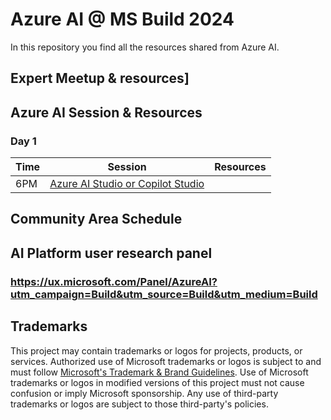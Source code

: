# Azure AI @ MS Build 2024

In this repository you find all the resources shared from Azure AI.

## Expert Meetup & resources]

## Azure AI Session & Resources

### Day 1
|   Time     |   Session |   Resources   |
|   ---      |   ---     |   ---        |
|  6PM       |  [Azure AI Studio or Copilot Studio](..) | 

## Community Area Schedule


## AI Platform user research panel
### https://ux.microsoft.com/Panel/AzureAI?utm_campaign=Build&utm_source=Build&utm_medium=Build



## Trademarks

This project may contain trademarks or logos for projects, products, or services. Authorized use of Microsoft 
trademarks or logos is subject to and must follow 
[Microsoft's Trademark & Brand Guidelines](https://www.microsoft.com/en-us/legal/intellectualproperty/trademarks/usage/general).
Use of Microsoft trademarks or logos in modified versions of this project must not cause confusion or imply Microsoft sponsorship.
Any use of third-party trademarks or logos are subject to those third-party's policies.
